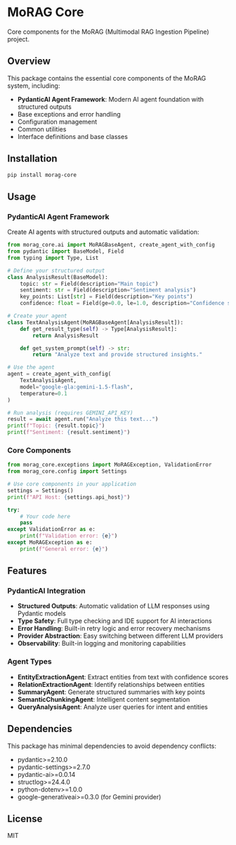 # MoRAG Core

Core components for the MoRAG (Multimodal RAG Ingestion Pipeline) project.

## Overview

This package contains the essential core components of the MoRAG system, including:

- **PydanticAI Agent Framework**: Modern AI agent foundation with structured outputs
- Base exceptions and error handling
- Configuration management
- Common utilities
- Interface definitions and base classes

## Installation

```bash
pip install morag-core
```

## Usage

### PydanticAI Agent Framework

Create AI agents with structured outputs and automatic validation:

```python
from morag_core.ai import MoRAGBaseAgent, create_agent_with_config
from pydantic import BaseModel, Field
from typing import Type, List

# Define your structured output
class AnalysisResult(BaseModel):
    topic: str = Field(description="Main topic")
    sentiment: str = Field(description="Sentiment analysis")
    key_points: List[str] = Field(description="Key points")
    confidence: float = Field(ge=0.0, le=1.0, description="Confidence score")

# Create your agent
class TextAnalysisAgent(MoRAGBaseAgent[AnalysisResult]):
    def get_result_type(self) -> Type[AnalysisResult]:
        return AnalysisResult

    def get_system_prompt(self) -> str:
        return "Analyze text and provide structured insights."

# Use the agent
agent = create_agent_with_config(
    TextAnalysisAgent,
    model="google-gla:gemini-1.5-flash",
    temperature=0.1
)

# Run analysis (requires GEMINI_API_KEY)
result = await agent.run("Analyze this text...")
print(f"Topic: {result.topic}")
print(f"Sentiment: {result.sentiment}")
```

### Core Components

```python
from morag_core.exceptions import MoRAGException, ValidationError
from morag_core.config import Settings

# Use core components in your application
settings = Settings()
print(f"API Host: {settings.api_host}")

try:
    # Your code here
    pass
except ValidationError as e:
    print(f"Validation error: {e}")
except MoRAGException as e:
    print(f"General error: {e}")
```

## Features

### PydanticAI Integration

- **Structured Outputs**: Automatic validation of LLM responses using Pydantic models
- **Type Safety**: Full type checking and IDE support for AI interactions
- **Error Handling**: Built-in retry logic and error recovery mechanisms
- **Provider Abstraction**: Easy switching between different LLM providers
- **Observability**: Built-in logging and monitoring capabilities

### Agent Types

- **EntityExtractionAgent**: Extract entities from text with confidence scores
- **RelationExtractionAgent**: Identify relationships between entities
- **SummaryAgent**: Generate structured summaries with key points
- **SemanticChunkingAgent**: Intelligent content segmentation
- **QueryAnalysisAgent**: Analyze user queries for intent and entities

## Dependencies

This package has minimal dependencies to avoid dependency conflicts:

- pydantic>=2.10.0
- pydantic-settings>=2.7.0
- pydantic-ai>=0.0.14
- structlog>=24.4.0
- python-dotenv>=1.0.0
- google-generativeai>=0.3.0 (for Gemini provider)

## License

MIT